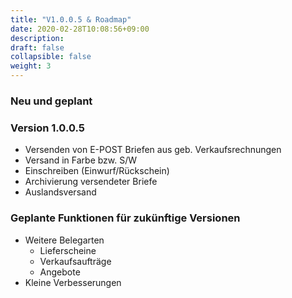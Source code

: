 ```yaml
---
title: "V1.0.0.5 & Roadmap"
date: 2020-02-28T10:08:56+09:00
description: 
draft: false
collapsible: false
weight: 3
---
```


### Neu und geplant

### Version 1.0.0.5
- Versenden von E-POST Briefen aus geb. Verkaufsrechnungen
- Versand in Farbe bzw. S/W
- Einschreiben (Einwurf/Rückschein)
- Archivierung versendeter Briefe
- Auslandsversand

### Geplante Funktionen für zukünftige Versionen
- Weitere Belegarten
    - Lieferscheine
    - Verkaufsaufträge
    - Angebote
- Kleine Verbesserungen

